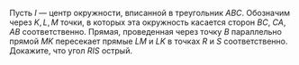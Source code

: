 Пусть $I$ — центр окружности, вписанной в треугольник $ABC$. Обозначим через $K,L,M$ точки, в которых эта окружность касается сторон  $BC$, $CA$, $AB$ соответственно. Прямая, проведенная через точку $B$ параллельно прямой $MK$ пересекает прямые $LM$ и $LK$ в точках $R$ и $S$ соответственно. Докажите, что угол $RIS$ острый.